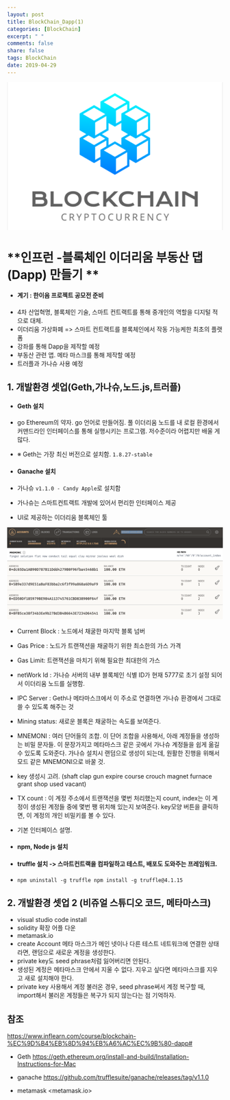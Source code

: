 ```yaml
---
layout: post
title: BlockChain_Dapp(1)
categories: [BlockChain]
excerpt: " "
comments: false
share: false
tags: BlockChain
date: 2019-04-29
---
```


![No Image](/assets/logo/BlockChain.png)

# **인프런 -블록체인 이더리움 부동산 댑(Dapp) 만들기 **

- #### 계기 : 한이음 프로젝트 공모전 준비
-	4차 산업혁명, 블록체인 기술, 스마트 컨트랙트를 통해 중개인의 역할을 디지털 적으로 대체. 
-	이더리움 가상화폐 => 스마트 컨트랙트를 블록체인에서 작동 가능케한 최초의 플랫폼
-	강좌를 통해 Dapp을 제작할 예정
-	부동산 관련 앱. 메타 마스크를 통해 제작할 예정
-	트러플과 가나슈 사용 예정

## 1. 개발환경 셋업(Geth,가나슈,노드.js,트러플)
- #### Geth 설치
- go Ethereum의 약자. go 언어로 만들어짐. 풀 이더리움 노드를 내 로컬 환경에서 커맨드라인 인터페이스를 통해 실행시키는 프로그램. 저수준이라 어렵지만 배울 게 많다.
- ※ Geth는 가장 최신 버전으로 설치함. `1.8.27-stable`


- #### Ganache 설치
- 가나슈 `v1.1.0 - Candy Apple`로 설치함
- 가나슈는 스마트컨트랙트 개발에 있어서 편리한 인터페이스 제공
- UI로 제공하는 이더리움 블록체인 툴
 
![No Image](/assets/posts/20190429/1.png)
- Current Block : 노드에서 채굴한 마지막 블록 넘버
- Gas Price : 노드가 트랜잭션을 채굴하기 위한 최소한의 가스 가격
- Gas Limit: 트랜잭션을 마치기 위해 필요한 최대한의 가스 
- netWork Id : 가나슈 서버의 내부 블록체인 식별 ID가 현재 5777로 초기 설정 되어서 이더리움 노드를 실행함.
- IPC Server : Geth나 메타마스크에서 이 주소로 연결하면 가나슈 환경에서 그대로 쓸 수 있도록 해주는 것
- Mining status: 새로운 블록은 채굴하는 속도를 보여준다.
- MNEMONI : 여러 단어들의 조합. 이 단어 조합을 사용해서, 아래 계정들을 생성하는 비밀 문자들. 이 문장가지고 메타마스크 같은 곳에서 가나슈 계정들을 쉽게 옮길 수 있도록 도와준다. 가나슈 설치시 랜덤으로 생성이 되는데, 원활한 진행을 위해서 모드 같은 MNEMONI으로 바꿀 것.
- key 생성시 고려. (shaft clap gun expire course crouch magnet furnace grant shop used vacant)
- TX count : 이 계정 주소에서 트랜잭션을 몇번 처리했는지 count, index는 이 계정이 생성된 계정들 중에 몇번 쨍 위치해 있는지 보여준다. key모양 버튼을 클릭하면, 이 계정의 개인 비밀키를 볼 수 있다.
- 기본 인터페이스 설명.

- #### npm, Node js 설치

- #### truffle 설치 -> 스마트컨트랙을 컴파일하고 테스트, 배포도 도와주는 프레임워크.
-	`npm uninstall -g truffle npm install -g truffle@4.1.15`


## 2. 개발환경 셋업 2 (비쥬얼 스튜디오 코드, 메타마스크)

-	visual studio code install
-	solidity 확장 어플 다운
-	metamask.io
-	create Account 메타 마스크가 메인 넷이나 다른 테스트 네트워크에 연결한 상태라면, 랜덤으로 새로운 계정을 생성한다.
-	private key도 seed phrase처럼 잃어버리면 안된다.
-	생성된 계정은 메타마스크 안에서 지울 수 없다. 지우고 싶다면 메타마스크를 지우고 새로 설치해야 한다.
- private key 사용해서 계정 불러온 경우, seed phrase써서 계정 복구할 때, import해서 불러온 계정들은 복구가 되지 않는다는 점 기억하자.






## 참조
<https://www.inflearn.com/course/blockchain-%EC%9D%B4%EB%8D%94%EB%A6%AC%EC%9B%80-dapp#>

-	Geth
<https://geth.ethereum.org/install-and-build/Installation-Instructions-for-Mac>

-	ganache
<https://github.com/trufflesuite/ganache/releases/tag/v1.1.0>

- metamask
<metamask.io>
